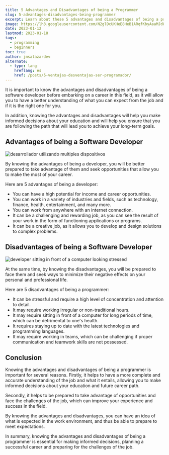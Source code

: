 ```yaml
---
title: 5 Advantages and Disadvantages of being a Programmer
slug: 5-advantages-disadvantages-being-programmer
excerpt: Learn about these 5 advantages and disadvantages of being a programmer that will help you make the decision to become a programmer too.
image: https://lh3.googleusercontent.com/N2glDcUKHeE8HeB1ARqfKbyAaaMJd8UI2x_pNoaTeBmcGX6b6p7KonGpTQn4lCfJfveyL0CTlnHeIXwlq3-QeDZU6Jbu-LhrJa5qVuR-TXnrg_gW0mIrSYtiY1ZU7ns_-9I82SI0N9k#width=4898&height=2755
date: 2023-01-12
lastmod: 2023-01-18
tags:
  - programming
  - beginners
toc: true
author: jmsalazardev
alternate:
  - type: lang
    hreflang: es
    href: /posts/5-ventajas-desventajas-ser-programador/
---
```


It is important to know the advantages and disadvantages of being a software developer before embarking on a career in this field, as it will allow you to have a better understanding of what you can expect from the job and if it is the right one for you.

In addition, knowing the advantages and disadvantages will help you make informed decisions about your education and will help you ensure that you are following the path that will lead you to achieve your long-term goals.

## Advantages of being a Software Developer

![desarrollador utilizando multiples dispositivos](https://lh3.googleusercontent.com/VRpMqYaxYc5PNUkovLdP-qrWrJAzmRPwR562L6TpqRbijGd0i6BU7MbXYOs5rNugRhYA_UMNJQkeUyfoBAdzO-VfBoD9esXRSuw9_4XOv3JDXpQcbTnS2zTkqKQAjcO-gFFdAXLxd5g#width=4898&height=2755 "Ventajas de ser Programador")

By knowing the advantages of being a developer, you will be better prepared to take advantage of them and seek opportunities that allow you to make the most of your career.

Here are 5 advantages of being a developer:

- You can have a high potential for income and career opportunities.
- You can work in a variety of industries and fields, such as technology, finance, health, entertainment, and many more.
- You can work from anywhere with an internet connection.
- It can be a challenging and rewarding job, as you can see the result of your work in the form of functioning applications or programs.
- It can be a creative job, as it allows you to develop and design solutions to complex problems.

## Disadvantages of being a Software Developer

![developer sitting in front of a computer looking stressed](https://lh3.googleusercontent.com/sOce0V-JL0mi-G6VC99nfcXj_ancfu49WVx8D0RwwI1jl8aFzHHe5NdG5om3_Zn7s8efUmVRbVQe9STWrVKxeUPeWPX3bQ8HFEh0iYWw3EyBdqTsOlrVWf9cwJas2E4oaBmIBv74VK0#width=2048&height=1152 "Disadvantages of being a Programmer")

At the same time, by knowing the disadvantages, you will be prepared to face them and seek ways to minimize their negative effects on your personal and professional life.

Here are 5 disadvantages of being a programmer:

- It can be stressful and require a high level of concentration and attention to detail.
- It may require working irregular or non-traditional hours.
- It may require sitting in front of a computer for long periods of time, which can be detrimental to one's health.
- It requires staying up to date with the latest technologies and programming languages.
- It may require working in teams, which can be challenging if proper communication and teamwork skills are not possessed.

## Conclusion

Knowing the advantages and disadvantages of being a programmer is important for several reasons. Firstly, it helps to have a more complete and accurate understanding of the job and what it entails, allowing you to make informed decisions about your education and future career path.

Secondly, it helps to be prepared to take advantage of opportunities and face the challenges of the job, which can improve your experience and success in the field.

By knowing the advantages and disadvantages, you can have an idea of what is expected in the work environment, and thus be able to prepare to meet expectations.

In summary, knowing the advantages and disadvantages of being a programmer is essential for making informed decisions, planning a successful career and preparing for the challenges of the job.

